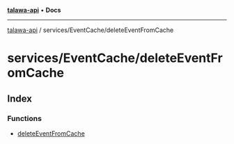 [**talawa-api**](../../../README.md) • **Docs**

***

[talawa-api](../../../modules.md) / services/EventCache/deleteEventFromCache

# services/EventCache/deleteEventFromCache

## Index

### Functions

- [deleteEventFromCache](functions/deleteEventFromCache.md)

